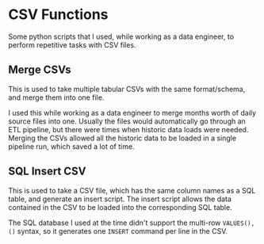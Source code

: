 # CSV Functions
Some python scripts that I used, while working as a data engineer, to perform repetitive tasks with CSV files.


## Merge CSVs
This is used to take multiple tabular CSVs with the same format/schema, and merge them into one file.

I used this while working as a data engineer to merge months worth of daily source files into one.
Usually the files would automatically go through an ETL pipeline, but there were times when historic data loads were needed.
Merging the CSVs allowed all the historic data to be loaded in a single pipeline run, which saved a lot of time.


## SQL Insert CSV
This is used to take a CSV file, which has the same column names as a SQL table, and generate an insert script.
The insert script allows the data contained in the CSV to be loaded into the corresponding SQL table.

The SQL database I used at the time didn't support the multi-row `VALUES(),()` syntax, so it generates one `INSERT` command per line in the CSV.
